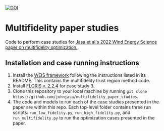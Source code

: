 [![DOI](https://zenodo.org/badge/459296249.svg)](https://zenodo.org/badge/latestdoi/459296249)

# Multifidelity paper studies
Code to perform case studies for [Jasa et al's 2022 Wind Energy Science paper on multifidelity optimization.](https://wes.copernicus.org/preprints/wes-2021-56/)

## Installation and case running instructions

1. Install the [WEIS framework](https://github.com/johnjasa/WEIS/tree/update_multifidelity) following the instructions listed in its README. This contains the multifidelity trust region method code.
2. Install [FLORIS v. 2.2.4](https://github.com/NREL/floris/releases/tag/v2.2.4) for case study 3.
3. Clone this repository to your local machine by running `git clone https://github.com/johnjasa/multifidelity_paper_studies`.
4. The code and models to run each of the case studies presented in the paper are within this repo. Each top-level folder contains three run scripts: `run_low_fidelity.py`, `run_high_fidelity.py`, and `run_multifidelity.py` to run the optimization cases presented in the paper.
